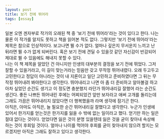 ```yaml
---
layout: post
title: 보기 전에 뛰어라
tags: [essay]
---
```

일본 오엔 겐자부로 작가의 오래된 책 중 '보기 전에 뛰어라'라는 것이 있다고 한다. 나는 물론 이 작가를 알지도 못하고 책을 읽어본 적도 없다. 그렇지만 '보기 전에 뛰어라'라는 제목은 참으로 인상적이다. 보고나면 뛸 수가 없다. 얼마나 깊은지 무서운지 느끼고 난 뒤라면 뛸 수가 없게 되버린다. 혹은 보기 전에 견딜 수 있을것 같던 자신감이 반감되어 제대로 뛸 수 있음에도 해내지 못할 수 있다.   
나는 이 책 제목을 알았던 건 아니지만 인생의 대부분의 결정을 보기 전에 뛰었다. 그저 잘할 수 있을거라고, 이 길이 맞는거라는 믿음만 갖고 무작정 뛰어내렸다. 오래 두고두고 고민한다고 정답이 아니라는 것이 내 지론이고 일단 고민하고 준비하였다면 그 뒤는 무작정 뛰어내려 봐야한다고 생각한다. 뛰어내리고 나면 아 좀 더 준비하고 알아볼걸 하고 아차 싶었던 순간도 생기고 이 정도면 충분했지 라던가 뛰어내리길 잘했어 라는 순간도 생긴다. 좋든 나쁘든 뛰어내린 후에는 어찌되었건 앞만 보자라고 애써 고개를 돌리는데 그래도 가끔은 뛰어내리지 않았다면 더 행복했을까 라며 생각에 잠기곤 한다.     
아직은, 아마도 아직은, 늘 필요한 순간 뛰어내리길 잘했다고 생각한다. 누군가 인생에 있어서 한가지를 얻는것은 한가지를 잃을 수 밖에 없는 일이라고 했다. 얻기만 하는 일은 절대 없다는 것이다. 얻었다면 잃은 것이 분명 있을텐데 잃은 것을 굳이 찾아내 속상해 하는 것이 후회일 것이다. 얼마나 나이를 먹어야 후회를 굳이 찾아내지 않으려 할지는 모르겠지만 아직은 그래도 잘하고 있다고 생각한다.